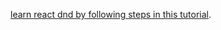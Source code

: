 [learn react dnd by following steps in this tutorial](https://react-dnd.github.io/react-dnd/docs/tutorial).
